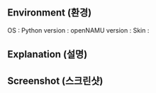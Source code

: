## Environment (환경)
OS :
Python version :
openNAMU version :
Skin : 

## Explanation (설명)

## Screenshot (스크린샷)